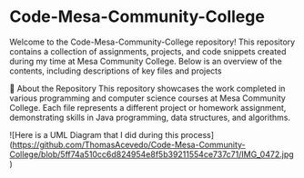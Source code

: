 ﻿# Code-Mesa-Community-College

Welcome to the Code-Mesa-Community-College repository! This repository contains a collection of assignments, projects, and code snippets created during my time at Mesa Community College. Below is an overview of the contents, including descriptions of key files and projects

🚀 About the Repository
This repository showcases the work completed in various programming and computer science courses at Mesa Community College. Each file represents a different project or homework assignment, demonstrating skills in Java programming, data structures, and algorithms.

![Here is a UML Diagram that I did during this process]
(https://github.com/ThomasAcevedo/Code-Mesa-Community-College/blob/5ff74a510cc6d824954e8f5b39211554ce737c71/IMG_0472.jpg)
